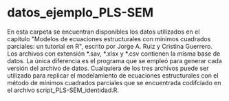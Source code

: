 # datos_ejemplo_PLS-SEM
En esta carpeta se encuentran disponibles los datos utilizados en el capítulo "Modelos de ecuaciones estructurales con mínimos cuadrados parciales: un tutorial en R", escrito por Jorge A. Ruiz y Cristina Guerrero.
Los archivos con extensión *.sav, *.xlsx y *.csv contienen la misma base de datos. La única diferencia es el programa que se empleó para generar cada versión del archivo de datos. Cualquiera de los tres archivos puede ser utilizado para replicar el modelamiento de ecuaciones estructurales con el método de mínimos cuadrados parciales que se encuentrada codifciado en el archivo script_PLS-SEM_identidad.R.


